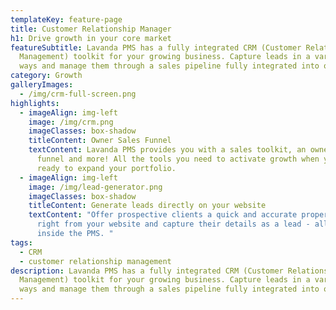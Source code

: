 ```yaml
---
templateKey: feature-page
title: Customer Relationship Manager
h1: Drive growth in your core market
featureSubtitle: Lavanda PMS has a fully integrated CRM (Customer Relationship
  Management) toolkit for your growing business. Capture leads in a variety of
  ways and manage them through a sales pipeline fully integrated into our PMS.
category: Growth
galleryImages:
  - /img/crm-full-screen.png
highlights:
  - imageAlign: img-left
    image: /img/crm.png
    imageClasses: box-shadow
    titleContent: Owner Sales Funnel
    textContent: Lavanda PMS provides you with a sales toolkit, an owner sales
      funnel and more! All the tools you need to activate growth when you’re
      ready to expand your portfolio.
  - imageAlign: img-left
    image: /img/lead-generator.png
    imageClasses: box-shadow
    titleContent: Generate leads directly on your website
    textContent: "Offer prospective clients a quick and accurate property valuation,
      right from your website and capture their details as a lead - all from
      inside the PMS. "
tags:
  - CRM
  - customer relationship management
description: Lavanda PMS has a fully integrated CRM (Customer Relationship
  Management) toolkit for your growing business. Capture leads in a variety of
  ways and manage them through a sales pipeline fully integrated into our PMS.
---
```

